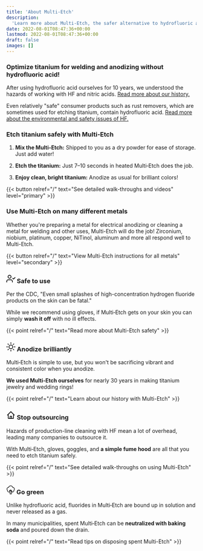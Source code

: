 ```yaml
---
title: 'About Multi-Etch'
description:
  'Learn more about Multi-Etch, the safer alternative to hydrofluoric acid.'
date: 2022-08-01T08:47:36+00:00
lastmod: 2022-08-01T08:47:36+00:00
draft: false
images: []
---
```


### Optimize titanium for welding and anodizing without hydrofluoric acid!

After using hydrofluoric acid ourselves for 10 years, we understood the hazards
of working with HF and nitric acids.
[Read more about our history.](/about/history)

Even relatively "safe" consumer products such as rust removers, which are
sometimes used for etching titanium, contain hydrofluoric acid.
[Read more about the environmental and safety issues of HF.](/blog/etching-safety-environmental-issues)

### Etch titanium safely with Multi‑Etch

1. **Mix the Multi‑Etch:** Shipped to you as a dry powder for ease of storage.
   Just add water!

2. **Etch the titanium:** Just 7–10 seconds in heated Multi‑Etch does the job.

3. **Enjoy clean, bright titanium:** Anodize as usual for brilliant colors!

{{< button relref="/" text="See detailed walk-throughs and videos" level="primary" >}}

### Use Multi-Etch on many different metals

Whether you're preparing a metal for electrical anodizing or cleaning a metal
for welding and other uses, Multi-Etch will do the job! Zirconium, niobium,
platinum, copper, NiTinol, aluminum and more all respond well to Multi-Etch.

{{< button relref="/" text="View Multi-Etch instructions for all metals" level="secondary" >}}

<h3><svg xmlns="http://www.w3.org/2000/svg" width="24" height="24" viewBox="0 0 24 24" fill="none" stroke="currentColor" stroke-width="2" stroke-linecap="round" stroke-linejoin="round" class="inline-icon"><path d="M16 21v-2a4 4 0 0 0-4-4H5a4 4 0 0 0-4 4v2"></path><circle cx="8.5" cy="7" r="4"></circle><polyline points="17 11 19 13 23 9"></polyline></svg> Safe to use</h3>

Per the CDC, "Even small splashes of high-concentration hydrogen fluoride
products on the skin can be fatal."

While we recommend using gloves, if Multi‑Etch gets on your skin you can simply
**wash it off** with no ill effects.

{{< point relref="/" text="Read more about Multi-Etch safety" >}}

<h3><svg xmlns="http://www.w3.org/2000/svg" width="24" height="24" viewBox="0 0 24 24" fill="none" stroke="currentColor" stroke-width="2" stroke-linecap="round" stroke-linejoin="round" class="inline-icon"><circle cx="12" cy="12" r="5"></circle><line x1="12" y1="1" x2="12" y2="3"></line><line x1="12" y1="21" x2="12" y2="23"></line><line x1="4.22" y1="4.22" x2="5.64" y2="5.64"></line><line x1="18.36" y1="18.36" x2="19.78" y2="19.78"></line><line x1="1" y1="12" x2="3" y2="12"></line><line x1="21" y1="12" x2="23" y2="12"></line><line x1="4.22" y1="19.78" x2="5.64" y2="18.36"></line><line x1="18.36" y1="5.64" x2="19.78" y2="4.22"></line></svg> Anodize brilliantly</h3>

Multi‑Etch is simple to use, but you won't be sacrificing vibrant and consistent
color when you anodize.

**We used Multi‑Etch ourselves** for nearly 30 years in making titanium jewelry
and wedding rings!

{{< point relref="/" text="Learn about our history with Multi-Etch" >}}

<h3><svg xmlns="http://www.w3.org/2000/svg" width="24" height="24" class="inline-icon" viewBox="0 0 24 24" fill="none" stroke="currentColor"><path stroke-linecap="round" stroke-linejoin="round" stroke-width="2" d="M3 12l2-2m0 0l7-7 7 7M5 10v10a1 1 0 001 1h3m10-11l2 2m-2-2v10a1 1 0 01-1 1h-3m-6 0a1 1 0 001-1v-4a1 1 0 011-1h2a1 1 0 011 1v4a1 1 0 001 1m-6 0h6"></path></svg> Stop outsourcing</h3>

Hazards of production-line cleaning with HF mean a lot of overhead, leading many
companies to outsource it.

With Multi‑Etch, gloves, goggles, and **a simple fume hood** are all that you
need to etch titanium safely.

{{< point relref="/" text="See detailed walk-throughs on using Multi-Etch" >}}

<h3><svg xmlns="http://www.w3.org/2000/svg" width="23" height="23" viewBox="0 0 297 297" class="inline-icon"><path fill="currentColor" d="M286.436 119.618c0-34.001-26.374-61.957-59.74-64.48C215.053 22.326 183.896 0 148.5 0S81.947 22.326 70.304 55.138c-33.366 2.523-59.74 30.479-59.74 64.48 0 17.348 6.877 33.743 19.055 45.843a56.76 56.76 0 0 0-.737 9.11c0 31.329 25.487 56.816 56.815 56.816h30.843v55.899c0 5.364 4.349 9.714 9.714 9.714h47.551c5.364 0 9.714-4.349 9.714-9.714v-55.899h27.784c31.328 0 56.815-25.487 56.815-56.816a56.76 56.76 0 0 0-.737-9.11c12.179-12.099 19.055-28.494 19.055-45.843zm-119.5 87.198c-1.821 1.822-2.845 4.292-2.845 6.869v63.887h-28.124v-75.6a9.72 9.72 0 0 0-2.845-6.869l-16.906-16.906 3.074-3.074 11.982 11.983a9.72 9.72 0 0 0 10.587 2.106c3.629-1.504 5.996-5.046 5.996-8.975v-18.141h4.348v29.853c0 3.929 2.367 7.471 5.996 8.975s7.808.673 10.587-2.106l8.923-8.924 3.074 3.074-13.847 13.848zm83.59-52.273c-2.955 2.437-4.202 6.381-3.186 10.074a37.5 37.5 0 0 1 1.351 9.954c0 20.616-16.772 37.389-37.388 37.389h-22.035l12.122-12.122c1.821-1.822 2.845-4.292 2.845-6.869s-1.024-5.048-2.845-6.869l-16.812-16.811a9.72 9.72 0 0 0-12.947-.71v-16.197c0-5.364-4.349-9.714-9.714-9.714h-23.775c-5.364 0-9.714 4.349-9.714 9.714v4.403l-2.268-2.269c-1.821-1.821-4.292-2.845-6.869-2.845s-5.047 1.024-6.869 2.845L95.61 171.328c-3.794 3.794-3.794 9.944 0 13.738l20.93 20.93v5.963H85.697c-20.615 0-37.388-16.772-37.388-37.389 0-3.351.454-6.7 1.351-9.954 1.016-3.693-.231-7.637-3.186-10.074a45.12 45.12 0 0 1-16.482-34.924c0-24.945 20.294-45.239 45.239-45.239.633 0 1.259.024 1.885.05 4.61.177 8.68-2.847 9.82-7.292 7.206-28.091 32.522-47.711 61.565-47.711s54.359 19.619 61.565 47.711c1.14 4.445 5.246 7.465 9.82 7.292.626-.027 1.252-.05 1.885-.05 24.945 0 45.238 20.294 45.238 45.239 0 13.558-6.008 26.288-16.483 34.925z"></path></svg> Go green</h3>

Unlike hydrofluoric acid, fluorides in Multi‑Etch are bound up in solution and
never released as a gas.

In many municipalities, spent Multi‑Etch can be **neutralized with baking soda**
and poured down the drain.

{{< point relref="/" text="Read tips on disposing spent Multi-Etch" >}}
